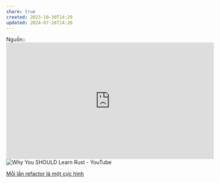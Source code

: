 ```yaml
---
share: true
created: 2023-10-30T14:29
updated: 2024-07-26T14:26
---
```

Nguồn:: <iframe width="560" height="315" src="https://www.youtube.com/embed/kOFWIvNowXo?si=sdHbK6t97OiMDpxb" title="YouTube video player" frameborder="0" allow="accelerometer; autoplay; clipboard-write; encrypted-media; gyroscope; picture-in-picture; web-share" referrerpolicy="strict-origin-when-cross-origin" allowfullscreen></iframe>
![Why You SHOULD Learn Rust - YouTube](https://youtu.be/h-hdFwze-0U?si=3HP3HIMmQDJnA9T4)

[Mỗi lần refactor là một cực hình](./M%E1%BB%97i%20l%E1%BA%A7n%20refactor%20l%C3%A0%20m%E1%BB%99t%20c%E1%BB%B1c%20h%C3%ACnh.md)